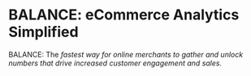 # BALANCE: eCommerce Analytics Simplified

BALANCE: The <i>fastest way<i> for online merchants to gather and unlock
numbers that drive increased customer engagement and sales.
